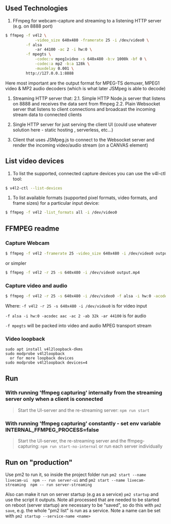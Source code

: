 ## Used Technologies

1. FFmpeg for webcam-capture and streaming to a listening HTTP server (e.g. on 8888 port)

```bash
$ ffmpeg -f v4l2 \
             -video_size 640x480 -framerate 25 -i /dev/video0 \
         -f alsa
             -ar 44100 -ac 2 -i hw:0 \
         -f mpegts \
             -codec:v mpeg1video -s 640x480 -b:v 1000k -bf 0 \
             -codec:a mp2 -b:a 128k \
             -muxdelay 0.001 \
         http://127.0.0.1:8888
```

Here most important are the output format for MPEG-TS demuxer, MPEG1 video & MP2 audio decoders 
 (which is what later JSMpeg is able to decode)

1. Streaming HTTP server that:
  2.1. Simple HTTP Node.js server that listens on 8888 and receives the data sent from ffmpeg
  2.2. Plain Websocket server that listens to client connections and broadcast the incoming stream data to connected clients

1. Single HTTP server for just serving the client UI (could use whatever solution here - static hosting , serverless, etc...)
1. Client that uses JSMpeg.js to connect to the Websocket server and render the incoming video/audio stream (on a CANVAS element)

## List video devices

1. To list the supported, connected capture devices you can use the v4l-ctl tool:

```bash
$ v4l2-ctl --list-devices
```

1. To list available formats (supported pixel formats, video formats, and frame sizes) for a particular input device:

```bash
$ ffmpeg -f v4l2 -list_formats all -i /dev/video0
```

## FFMPEG readme

### Capture Webcam

```bash
$ ffmpeg -f v4l2 -framerate 25 -video_size 640x480 -i /dev/video0 output.mkv
```

or simpler

```bash
$ ffmpeg -f v4l2 -r 25 -s 640x480 -i /dev/video0 output.mp4
```

### Capture video and audio

```bash
$ ffmpeg -f v4l2 -r 25 -s 640x480 -i /dev/video0 -f alsa -i hw:0 -acodec aac -ac 2 -ab 32k -ar 44100 -f mpegts output.mp4
```

Where: 
``` -f v4l2 -r 25 -s 640x480 -i /dev/video0 ``` is for video input

``` -f alsa -i hw:0 -acodec aac -ac 2 -ab 32k -ar 44100 ``` is for audio

``` -f mpegts ``` will be packed into video and audio MPEG transport stream


### Video loopback

```
sudo apt install v4l2loopback-dkms
sudo modprobe v4l2loopback
  or for more loopback devices
sudo modprobe v4l2loopback devices=4
```

## Run

### With running 'ffmpeg capturing' internally from the streaming server only when a client is connected 

> Start the UI-server and the re-streaming server: ```npm run start```

### With running 'ffmpeg capturing' constantly - set env variable INTERNAL_FFMPEG_PROCESS=false

> Start the UI-server, the re-streaming server and the ffmpeg-capturing: ```npm run start-no-internal``` or run each server individually

## Run on "production"

Use pm2 to run it, so inside the project folder run ```pm2 start --name livecam-ui  npm -- run server-ui``` and ```pm2 start --name livecam-streaming  npm -- run server-streaming```

Also can make it run on server startup (e.g as a service)
```pm2 startup``` and use the script it outputs. Note all processed that are needed to be started on reboot (server startup) are necessary to be "saved", so do this with ```pm2 save```, e.g. the whole "pm2 list" is run as a service. Note a name can be set with ```pm2 startup --service-name <name>```
